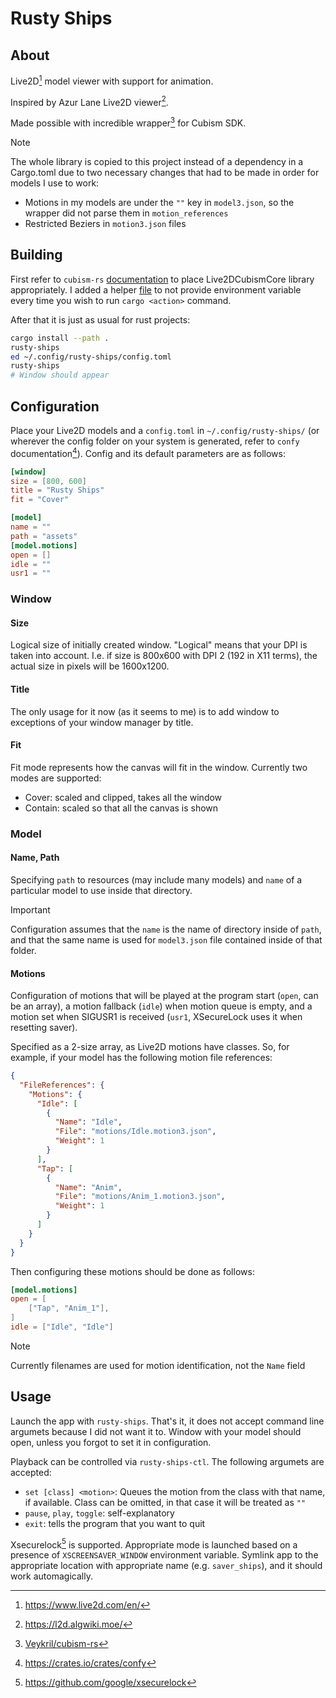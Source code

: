 # Rusty Ships

## About

Live2D[^live2d] model viewer with support for animation.

Inspired by Azur Lane Live2D viewer[^alviewer].

Made possible with incredible wrapper[^cubism-rs] for Cubism SDK.

> [!NOTE]
> The whole library is copied to this project instead of a dependency in a
> Cargo.toml due to two necessary changes that had to be made in order for
> models I use to work:
> * Motions in my models are under the `""` key in `model3.json`, so the
>   wrapper did not parse them in `motion_references`
> * Restricted Beziers in `motion3.json` files

## Building

First refer to `cubism-rs` [documentation](res/cubism-rs/README.md) to place
Live2DCubismCore library appropriately. I added a helper [file](.cargo/config)
to not provide environment variable every time you wish to run `cargo
<action>` command.

After that it is just as usual for rust projects:

```bash
cargo install --path .
rusty-ships
ed ~/.config/rusty-ships/config.toml
rusty-ships
# Window should appear
```

## Configuration

Place your Live2D models and a `config.toml` in `~/.config/rusty-ships/` (or
wherever the config folder on your system is generated, refer to `confy`
documentation[^confy]). Config and its default parameters are as follows:

```toml
[window]
size = [800, 600]
title = "Rusty Ships"
fit = "Cover"

[model]
name = ""
path = "assets"
[model.motions]
open = []
idle = ""
usr1 = ""
```

### Window

#### Size

Logical size of initially created window. "Logical" means that your DPI is
taken into account. I.e. if size is 800x600 with DPI 2 (192 in X11 terms), the
actual size in pixels will be 1600x1200.

#### Title

The only usage for it now (as it seems to me) is to add window to exceptions
of your window manager by title.

#### Fit

Fit mode represents how the canvas will fit in the window. Currently two modes
are supported:
* Cover: scaled and clipped, takes all the window
* Contain: scaled so that all the canvas is shown

### Model

#### Name, Path

Specifying `path` to resources (may include many models) and `name` of a
particular model to use inside that directory.

> [!IMPORTANT]
> Configuration assumes that the `name` is the name of directory inside of
> `path`, and that the same name is used for `model3.json` file contained
> inside of that folder.

#### Motions

Configuration of motions that will be played at the program start (`open`, can
be an array), a motion fallback (`idle`) when motion queue is empty, and a
motion set when SIGUSR1 is received (`usr1`, XSecureLock uses it when
resetting saver).

Specified as a 2-size array, as Live2D motions have classes. So, for example,
if your model has the following motion file references:

```json
{
  "FileReferences": {
    "Motions": {
      "Idle": [
        {
          "Name": "Idle",
          "File": "motions/Idle.motion3.json",
          "Weight": 1
        }
      ],
      "Tap": [
        {
          "Name": "Anim",
          "File": "motions/Anim_1.motion3.json",
          "Weight": 1
        }
      ]
    }
  }
}
```

Then configuring these motions should be done as follows:

```toml
[model.motions]
open = [
    ["Tap", "Anim_1"],
]
idle = ["Idle", "Idle"]
```

> [!NOTE]
> Currently filenames are used for motion identification, not the `Name` field

## Usage

Launch the app with `rusty-ships`. That's it, it does not accept command line
argumets because I did not want it to. Window with your model should open,
unless you forgot to set it in configuration.

Playback can be controlled via `rusty-ships-ctl`. The following argumets are
accepted:

* `set [class] <motion>`: Queues the motion from the class with that name, if
  available. Class can be omitted, in that case it will be treated as `""`
* `pause`, `play`, `toggle`: self-explanatory
* `exit`: tells the program that you want to quit

Xsecurelock[^xsl] is supported. Appropriate mode is launched based on a
presence of `XSCREENSAVER_WINDOW` environment variable. Symlink app to the
appropriate location with appropriate name (e.g. `saver_ships`), and it should
work automagically.

[^live2d]: <https://www.live2d.com/en/>
[^alviewer]: <https://l2d.algwiki.moe/>
[^cubism-rs]: [Veykril/cubism-rs](https://github.com/Veykril/cubism-rs)
[^confy]: <https://crates.io/crates/confy>
[^xsl]: <https://github.com/google/xsecurelock>

